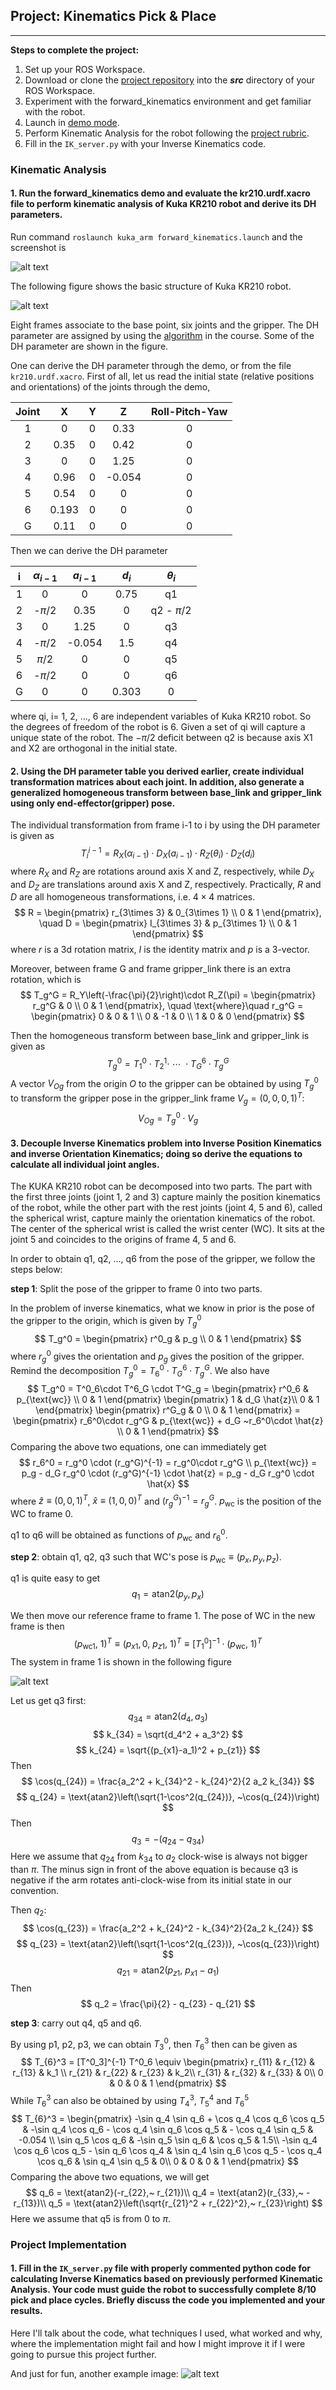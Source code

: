 ## Project: Kinematics Pick & Place
---


**Steps to complete the project:**  


1. Set up your ROS Workspace.
2. Download or clone the [project repository](https://github.com/udacity/RoboND-Kinematics-Project) into the ***src*** directory of your ROS Workspace.  
3. Experiment with the forward_kinematics environment and get familiar with the robot.
4. Launch in [demo mode](https://classroom.udacity.com/nanodegrees/nd209/parts/7b2fd2d7-e181-401e-977a-6158c77bf816/modules/8855de3f-2897-46c3-a805-628b5ecf045b/lessons/91d017b1-4493-4522-ad52-04a74a01094c/concepts/ae64bb91-e8c4-44c9-adbe-798e8f688193).
5. Perform Kinematic Analysis for the robot following the [project rubric](https://review.udacity.com/#!/rubrics/972/view).
6. Fill in the `IK_server.py` with your Inverse Kinematics code.


[//]: # (Image References)

[image1]: ./misc_images/misc1.png
[image2]: ./misc_images/misc3.png
[image3]: ./misc_images/misc2.png
[img_kin]: ./misc_images/kinematics_demo.png
[img_DH]: ./misc_images/joint_frame.png
[img_ik]: ./misc_images/ik.png



### Kinematic Analysis
#### 1. Run the forward_kinematics demo and evaluate the kr210.urdf.xacro file to perform kinematic analysis of Kuka KR210 robot and derive its DH parameters.

Run command `roslaunch kuka_arm forward_kinematics.launch` and the screenshot is

![alt text][img_kin]

The following figure shows the basic structure of Kuka KR210 robot.

![alt text][img_DH]

Eight frames associate to the base point, six joints and the gripper. The DH parameter are assigned by using the [algorithm](https://classroom.udacity.com/nanodegrees/nd209/parts/7b2fd2d7-e181-401e-977a-6158c77bf816/modules/8855de3f-2897-46c3-a805-628b5ecf045b/lessons/87c52cd9-09ba-4414-bc30-24ae18277d24/concepts/2f59c902-9c32-4b26-9e52-5e495ec14dba) in the course. Some of the DH parameter are shown in the figure.

One can derive the DH parameter through the demo, or from the file `kr210.urdf.xacro`. First of all, let us read the initial state (relative positions and orientations) of the joints through the demo,

| Joint |   X   | Y |    Z   | Roll-Pitch-Yaw |
|:-----:|:-----:|:-:|:------:|:--------------:|
|   1   |   0   | 0 |  0.33  |        0       |
|   2   |  0.35 | 0 |  0.42  |        0       |
|   3   |   0   | 0 |  1.25  |        0       |
|   4   |  0.96 | 0 | -0.054 |        0       |
|   5   |  0.54 | 0 |    0   |        0       |
|   6   | 0.193 | 0 |    0   |        0       |
|   G   |  0.11 | 0 |    0   |        0       |

Then we can derive the DH parameter

| i | $\alpha_{i-1}$ | $a_{i-1}$ | $d_i$ | $\theta_i$ |
|:-:|:-------------:|:---------:|:-----:|:---------:|
| 1 |       0       |     0     |  0.75 |     q1    |
| 2 |     -$\pi$/2     |    0.35   |   0   | q2 - $\pi$/2 |
| 3 |       0       |    1.25   |   0   |     q3    |
| 4 |     -$\pi$/2     |   -0.054   |  1.5  |     q4    |
| 5 |      $\pi$/2     |     0     |   0   |     q5    |
| 6 |     -$\pi$/2     |     0     |   0   |     q6    |
| G |       0       |     0     | 0.303 |     0     |

where qi, i= 1, 2, ..., 6 are independent variables of Kuka KR210 robot. So the degrees of freedom of the robot is 6. Given a set of qi will capture a unique state of the robot. The $-\pi/2$ deficit between q2 is because axis X1 and X2 are orthogonal in the initial state.

#### 2. Using the DH parameter table you derived earlier, create individual transformation matrices about each joint. In addition, also generate a generalized homogeneous transform between base_link and gripper_link using only end-effector(gripper) pose.

The individual transformation from frame i-1 to i by using the DH parameter is given as
$$T^{i-1}_i = R_X(\alpha_{i-1})\cdot D_X(a_{i-1})\cdot R_Z(\theta_i)\cdot D_Z(d_i)$$
where $R_X$ and $R_Z$ are rotations around axis X and Z, respectively, while $D_X$ and $D_Z$ are translations around axis X and Z, respectively. Practically, $R$ and $D$ are all homogeneous transformations, i.e. $4\times 4$ matrices.
$$
R = \begin{pmatrix}
r_{3\times 3} & 0_{3\times 1} \\
0 & 1
\end{pmatrix}, \quad
D = \begin{pmatrix}
I_{3\times 3} & p_{3\times 1} \\
0 & 1
\end{pmatrix}
$$
where $r$ is a 3d rotation matrix, $I$ is the identity matrix and $p$ is a 3-vector.

Moreover, between frame G and frame gripper_link there is an extra rotation, which is
$$
T_g^G = R_Y\left(-\frac{\pi}{2}\right)\cdot R_Z(\pi) =
\begin{pmatrix}
r_g^G & 0 \\
0 & 1
\end{pmatrix}, \quad \text{where}\quad
r_g^G =
\begin{pmatrix}
0 & 0 & 1 \\
0 & -1 & 0 \\
1 & 0 & 0
\end{pmatrix}
$$

Then the homogeneous transform between base_link and gripper_link is given as
$$T^{0}_g = T^0_1\cdot T^1_2 \cdot~\cdots~\cdot T^6_G \cdot T^G_g$$
A vector $V_{Og}$ from the origin $O$ to the gripper can be obtained by using $T^0_g$ to transform the gripper pose in the gripper_link frame $V_g = (0,0,0,1)^T$:
$$V_{Og} = T^0_g\cdot V_g$$






#### 3. Decouple Inverse Kinematics problem into Inverse Position Kinematics and inverse Orientation Kinematics; doing so derive the equations to calculate all individual joint angles.

The KUKA KR210 robot can be decomposed into two parts. The part with the first three joints (joint 1, 2 and 3) capture mainly the position kinematics of the robot, while the other part with the rest joints (joint 4, 5 and 6), called the spherical wrist, capture mainly the orientation kinematics of the robot. The center of the spherical wrist is called the wrist center (WC). It sits at the joint 5 and coincides to the origins of frame 4, 5 and 6.

In order to obtain q1, q2, ..., q6 from the pose of the gripper, we follow the steps below:

__step 1__: Split the pose of the gripper to frame 0 into two parts.

In the problem of inverse kinematics, what we know in prior is the pose of the gripper to the origin, which is given by $T^0_g$
$$
T_g^0 =
\begin{pmatrix}
r^0_g & p_g \\
0 & 1
\end{pmatrix}
$$
where $r^0_g$ gives the orientation and $p_g$ gives the position of the gripper. Remind the decomposition $T_g^0 = T^0_6\cdot T^6_G \cdot T^G_g$. We also have
$$
T_g^0 = T^0_6\cdot T^6_G \cdot T^G_g =
\begin{pmatrix}
r^0_6 & p_{\text{wc}} \\
0 & 1
\end{pmatrix}
\begin{pmatrix}
1 & d_G \hat{z}\\
0 & 1
\end{pmatrix}
\begin{pmatrix}
r^G_g & 0 \\
0 & 1
\end{pmatrix}
= \begin{pmatrix}
r_6^0\cdot r_g^G & p_{\text{wc}} + d_G ~r_6^0\cdot \hat{z} \\
0 & 1
\end{pmatrix}
$$
Comparing the above two equations, one can immediately get
$$
r_6^0 = r_g^0 \cdot (r_g^G)^{-1} = r_g^0\cdot r_g^G \\
p_{\text{wc}} = p_g - d_G r_g^0 \cdot (r_g^G)^{-1} \cdot \hat{z} = p_g - d_G r_g^0 \cdot \hat{x}
$$
where $\hat{z}\equiv (0,0,1)^T$, $\hat{x}\equiv (1,0,0)^T$ and $(r_g^G)^{-1} = r_g^G$. $p_{\text{wc}}$ is the position of the WC to frame 0.

q1 to q6 will be obtained as functions of $p_{\text{wc}}$ and $r_6^0$.

__step 2__: obtain q1, q2, q3 such that WC's pose is $p_{\text{wc}}\equiv (p_x, p_y, p_z)$.

q1 is quite easy to get
$$
q_1 = \text{atan2}(p_y, p_x)
$$

We then move our reference frame to frame 1. The pose of WC in the new frame is then
$$
(p_{\text{wc}1}, ~1)^T \equiv (p_{x1}, 0,~ p_{z1},~ 1)^T  \equiv [T_1^0]^{-1}\cdot (p_{\text{wc}}, ~1)^T
$$
The system in frame 1 is shown in the following figure

![alt text][img_ik]

Let us get q3 first:
$$
q_{34} = \text{atan2}(d_4, a_3)
$$
$$
k_{34} = \sqrt{d_4^2 + a_3^2}
$$
$$
k_{24} = \sqrt{(p_{x1}-a_1)^2 + p_{z1}}
$$
Then
$$
\cos(q_{24}) = \frac{a_2^2 + k_{34}^2 - k_{24}^2}{2 a_2 k_{34}}
$$
$$
q_{24} = \text{atan2}\left(\sqrt{1-\cos^2(q_{24})}, ~\cos(q_{24})\right)
$$
Then
$$
q_3 = - (q_{24} - q_{34})
$$
Here we assume that $q_{24}$ from $k_{34}$ to $a_2$ clock-wise is always not bigger than $\pi$. The minus sign in front of the above equation is because q3 is negative if the arm rotates anti-clock-wise from its initial state in our convention.

Then $q_2$:
$$
\cos(q_{23}) = \frac{a_2^2 + k_{24}^2 - k_{34}^2}{2a_2 k_{24}}
$$
$$
q_{23} = \text{atan2}\left(\sqrt{1-\cos^2(q_{23})}, ~\cos(q_{23})\right)
$$
$$
q_{21} = \text{atan2}(p_{z1},~ p_{x1}-a_1)
$$
Then
$$
q_2 = \frac{\pi}{2} - q_{23} - q_{21}
$$

__step 3__: carry out q4, q5 and q6.

By using p1, p2, p3, we can obtain $T^0_3$, then $T_{6}^3$ then can be given as
$$
T_{6}^3 = [T^0_3]^{-1} T^0_6 \equiv
\begin{pmatrix}
r_{11} & r_{12} & r_{13}  & k_1  \\
r_{21} & r_{22} & r_{23} & k_2\\
r_{31} & r_{32} & r_{33} & 0\\
0 & 0 & 0 & 1
\end{pmatrix}
$$
While $T_{6}^3$ can also be obtained by using $T^3_4$, $T^4_5$ and $T^5_6$
$$
T_{6}^3 =
\begin{pmatrix}
-\sin q_4 \sin q_6 + \cos q_4  \cos q_6 \cos q_5 & -\sin q_4 \cos q_6 -  \cos q_4 \sin q_6  \cos q_5 & - \cos q_4 \sin q_5  & -0.054  \\
\sin q_5  \cos q_6 & -\sin q_5 \sin q_6 & \cos q_5 & 1.5\\
-\sin q_4 \cos q_6 \cos q_5 - \sin q_6 \cos q_4 & \sin q_4 \sin q_6 \cos q_5 - \cos q_4 \cos q_6 & \sin q_4 \sin q_5 & 0\\
0 & 0 & 0 & 1
\end{pmatrix}
$$
Comparing the above two equations, we will get
$$
q_6 = \text{atan2}(-r_{22},~ r_{21})\\
q_4 = \text{atan2}(r_{33},~ -r_{13})\\
q_5 = \text{atan2}\left(\sqrt{r_{21}^2 + r_{22}^2},~ r_{23}\right)
$$
Here we assume that q5 is from 0 to $\pi$.


### Project Implementation

#### 1. Fill in the `IK_server.py` file with properly commented python code for calculating Inverse Kinematics based on previously performed Kinematic Analysis. Your code must guide the robot to successfully complete 8/10 pick and place cycles. Briefly discuss the code you implemented and your results.


Here I'll talk about the code, what techniques I used, what worked and why, where the implementation might fail and how I might improve it if I were going to pursue this project further.  


And just for fun, another example image:
![alt text][image3]
